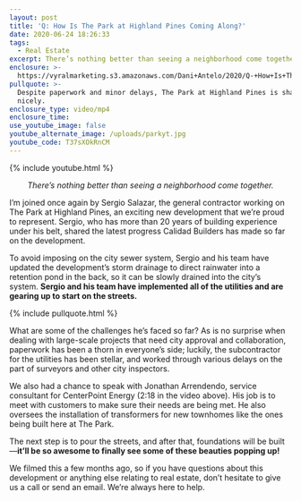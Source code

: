 ```yaml
---
layout: post
title: 'Q: How Is The Park at Highland Pines Coming Along?'
date: 2020-06-24 18:26:33
tags:
  - Real Estate
excerpt: There’s nothing better than seeing a neighborhood come together.
enclosure: >-
  https://vyralmarketing.s3.amazonaws.com/Dani+Antelo/2020/Q-+How+Is+The+Park+at+Highland+Pines+Coming+Along_.mp4
pullquote: >-
  Despite paperwork and minor delays, The Park at Highland Pines is shaping up
  nicely.
enclosure_type: video/mp4
enclosure_time:
use_youtube_image: false
youtube_alternate_image: /uploads/parkyt.jpg
youtube_code: T37sXOkRnCM
---
```


{% include youtube.html %}

<p style="text-align:center"><em>There’s nothing better than seeing a neighborhood come together.</em></p>

I’m joined once again by Sergio Salazar, the general contractor working on The Park at Highland Pines, an exciting new development that we’re proud to represent. Sergio, who has more than 20 years of building experience under his belt, shared the latest progress Calidad Builders has made so far on the development.&nbsp;

To avoid imposing on the city sewer system, Sergio and his team have updated the development’s storm drainage to direct rainwater into a retention pond in the back, so it can be slowly drained into the city’s system. **Sergio and his team have implemented all of the utilities and are gearing up to start on the streets.**&nbsp;

{% include pullquote.html %}

What are some of the challenges he’s faced so far? As is no surprise when dealing with large-scale projects that need city approval and collaboration, paperwork has been a thorn in everyone’s side; luckily, the subcontractor for the utilities has been stellar, and worked through various delays on the part of surveyors and other city inspectors.&nbsp;

We also had a chance to speak with Jonathan Arrendendo, service consultant for CenterPoint Energy (2:18 in the video above). His job is to meet with customers to make sure their needs are being met. He also oversees the installation of transformers for new townhomes like the ones being built here at The Park.&nbsp;

The next step is to pour the streets, and after that, foundations will be built—**it’ll be so awesome to finally see some of these beauties popping up!**&nbsp;

We filmed this a few months ago, so if you have questions about this development or anything else relating to real estate, don’t hesitate to give us a call or send an email. We’re always here to help.&nbsp;